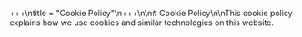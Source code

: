+++\ntitle = "Cookie Policy"\n+++\n\n# Cookie Policy\n\nThis cookie policy explains how we use cookies and similar technologies on this website.
